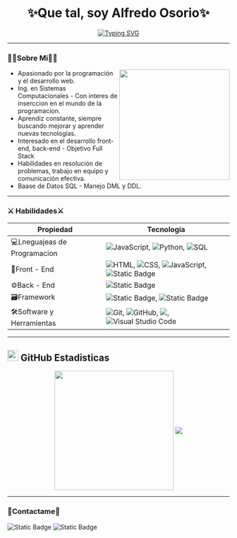 <h1 align="center"> ✨Que tal, soy Alfredo Osorio✨ </h1>

<p align="center">
<a href="https://git.io/typing-svg"><img src="https://readme-typing-svg.herokuapp.com?font=Roboto+Mono&weight=500&size=25&pause=1000&color=F70000&background=FFFFFF00&center=true&random=true&width=435&lines=Desarrollador+WEB+Jr;Front-end;Base+de+Datos;Ing.+en+Sist.+Comput." alt="Typing SVG" /></a>
</p><hr>

### 👨‍💻Sobre Mi👨‍💻

<picture> <img align="right" src="https://github.com/7oSkaaa/7oSkaaa/blob/main/Images/Front_End.gif?raw=true" width = 250px></picture>

<ul>
  <li> Apasionado por la programación y el desarrollo web.</li>
  <li> Ing. en Sistemas Computacionales - Con interes de inserccion en el mundo de la programacion.</li>
  <li> Aprendiz constante, siempre buscando mejorar y aprender nuevas tecnologías.</li>
  <li> Interesado en el desarrollo front-end, back-end - Objetivo Full Stack</li>
  <li> Habilidades en resolución de problemas, trabajo en equipo y comunicación efectiva.</li>
  <li> Baase de Datos SQL - Manejo DML y DDL.</li>
</ul><hr>

### ⚔️ Habilidades⚔️

Propiedad                     | Tecnologia  
------------------------------|------
💻Lneguajeas de Programacion  | <img alt="JavaScript" src="https://img.shields.io/badge/JavaScript%20-%23F7DF1E.svg?style=plastic&logo=javascript&logoColor=black">, <img alt="Python" src="https://img.shields.io/badge/Python%20-%2314354C.svg?style=plastic&logo=python&logoColor=white">, <img alt="SQL" src="https://custom-icon-badges.demolab.com/badge/SQL-025E8C.svg?style=plastic&logo=database&logoColor=white">
📱Front - End                 | <img alt="HTML" src="https://img.shields.io/badge/HTML5%20-%23E34F26.svg?style=plastic&logo=html5&logoColor=white">, <img alt="CSS" src="https://img.shields.io/badge/CSS%20-%231572B6.svg?style=plastic&logo=css3&logoColor=white">, <img alt="JavaScript" src="https://img.shields.io/badge/JavaScript%20-%23F7DF1E.svg?style=plastic&logo=javascript&logoColor=white">, <img alt="Static Badge" src="https://img.shields.io/badge/TypeScript-blue?style=plastic&logo=typescript&logoColor=white">
⚙️Back - End                  | <img alt="Static Badge" src="https://img.shields.io/badge/En_Proceso-darkmagenta?style=plastic&logo=1001tracklists&logoColor=white&labelColor=black">
🗃️Framework                   | <img alt="Static Badge" src="https://img.shields.io/badge/Jquery-%23333333?style=plastic&logo=jquery&logoColor=white">, <img alt="Static Badge" src="https://img.shields.io/badge/Bootstrap-%23563d7c?style=plastic&logo=bootstrap&logoColor=white">
🛠️Software y Herramientas     | <img alt="Git" src="https://img.shields.io/badge/Git%20-%23F05033.svg?style=plastic&logo=git&logoColor=white">, <img alt="GitHub" src="https://img.shields.io/badge/github-%23181717.svg?style=plastic&logo=github&logoColor=white">, <img src="https://img.shields.io/badge/mysql-%234479A1.svg?&style=plastic&logo=mysql&logoColor=white"/>, <img alt="Visual Studio Code" src="https://img.shields.io/badge/Visual%20Studio%20Code-0078d7.svg?style=plastic&logo=visual-studio-code&logoColor=white">
<hr>

<h2> <img src="https://th.bing.com/th/id/R.011db7f1e14cdcefd5ed8b056f70d038?rik=NHHx7PD%2bLTi5YA&riu=http%3a%2f%2fui.trinine.net%2fwp%2fwp-content%2fuploads%2f2016%2f06%2f20160602_GraphAnimeIcon.gif&ehk=TXXGvgTPI6i%2f5xQe%2fW3mnT36hQPfIBwZcQsaKAlJWhs%3d&risl=&pid=ImgRaw&r=0" width="25"> GitHub Estadisticas </h2> 

<p align = "center">
    <img  align="center" src="https://github-readme-stats.vercel.app/api/top-langs/?username=Alfredo-P-O&title_color=94b4a4&amp&icon_color=FFFFFF&amp&text_color=FFFFFF&amp&bg_color=000000&hide_border=true&no-bg=true&no-frame=true&langs_count=10" width = 270px/>
    
  <img align="center" src="https://github-readme-stats.vercel.app/api?username=Alfredo-P-O&show_icons=true&hide_border=true&title_color=94b4a4&amp&icon_color=FFFFFF&amp&text_color=FFFFFF&amp&bg_color=000000&count_private=true&include_all_commits=true"/>
    </p><hr>

### 📨Contactame📨
<img alt="Static Badge" src="https://img.shields.io/badge/Gmail-red?style=flatc&logo=gmail&logoColor=white"> <img alt="Static Badge" src="https://img.shields.io/badge/Whatsapp-green?style=flat&logo=whatsapp&logoColor=white">

